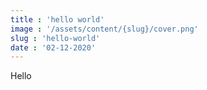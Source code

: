 ```yaml
---
title : 'hello world'
image : '/assets/content/{slug}/cover.png'
slug : 'hello-world'
date : '02-12-2020'
---
```


Hello
